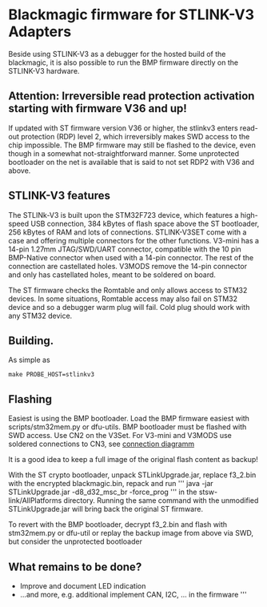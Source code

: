 # Blackmagic firmware for STLINK-V3 Adapters

Beside using STLINK-V3 as a debugger for the hosted build of the blackmagic,
it is also possible to run the BMP firmware directly on the STLINK-V3
hardware.

## Attention: Irreversible read protection activation starting with firmware V36 and up!
If updated with ST firmware version V36 or higher, the stlinkv3 enters
read-out protection (RDP) level 2, which irreversibly makes SWD access
to the chip impossible. The BMP firmware may still be flashed to the device,
even though in a somewhat not-straightforward manner. Some unprotected bootloader
on the net is available that is said to not set RDP2 with V36 and above.

## STLINK-V3 features
The STLINk-V3 is built upon the STM32F723 device, which features a high-speed
USB connection, 384 kBytes of flash space above the ST bootloader,
256 kBytes of RAM and lots of connections. STLINK-V3SET come with
a case and offering multiple connectors for the other functions. V3-mini has
a 14-pin 1.27mm JTAG/SWD/UART connector, compatible with the 10 pin BMP-Native
connector when used with a 14-pin connector. The rest of the connection are
castellated holes. V3MODS remove the 14-pin connector and only has castellated
holes, meant to be soldered on board.

The ST firmware checks the Romtable and only allows access to STM32 devices. In
some situations, Romtable access may also fail on STM32 device and so a debugger
warm plug will fail. Cold plug should work with any STM32 device.

## Building.

As simple as
```
make PROBE_HOST=stlinkv3
```

## Flashing
Easiest is using the BMP bootloader. Load the BMP firmware easiest with
scripts/stm32mem.py  or dfu-utils. BMP bootloader must be flashed with SWD
access. Use CN2 on the V3Set. For V3-mini and V3MODS use soldered connections
to CN3, see [connection diagramm](https://github.com/RadioOperator/CMSIS-DAP_for_STLINK-V3MINI/blob/master/STLINK-V3MINI/Adaptor/STLINK-V3MINI_GPIOs_v4.JPG)

It is a good idea to keep a full image of the original flash content as backup!

With the ST crypto bootloader, unpack STLinkUpgrade.jar, replace f3_2.bin
with the encrypted blackmagic.bin, repack and run
'''
java -jar STLinkUpgrade.jar -d8_d32_msc_br -force_prog
'''
in the stsw-link/AllPlatforms directory. Running the same command with the
unmodified STLinkUpgrade.jar will bring back the original ST firmware.

To revert with the BMP bootloader, decrypt f3_2.bin and flash with
stm32mem.py or dfu-util or replay the backup image from above via SWD, but
consider the unprotected bootloader

## What remains to be done?

- Improve and document LED indication
- ...and more, e.g. additional implement CAN, I2C, ... in the firmware
'''
